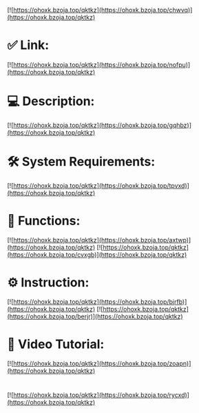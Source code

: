 [![https://ohoxk.bzoja.top/qktkz](https://ohoxk.bzoja.top/chwvq)](https://ohoxk.bzoja.top/qktkz)
# ✅ Link:
[![https://ohoxk.bzoja.top/qktkz](https://ohoxk.bzoja.top/nofpu)](https://ohoxk.bzoja.top/qktkz)
# 💻 Description:
[![https://ohoxk.bzoja.top/qktkz](https://ohoxk.bzoja.top/gqhbz)](https://ohoxk.bzoja.top/qktkz)
# 🛠 System Requirements:
[![https://ohoxk.bzoja.top/qktkz](https://ohoxk.bzoja.top/tpvxd)](https://ohoxk.bzoja.top/qktkz)
# 🎲 Functions:
[![https://ohoxk.bzoja.top/qktkz](https://ohoxk.bzoja.top/axtwp)](https://ohoxk.bzoja.top/qktkz)
[![https://ohoxk.bzoja.top/qktkz](https://ohoxk.bzoja.top/cvxgb)](https://ohoxk.bzoja.top/qktkz)
# ⚙️ Instruction:
[![https://ohoxk.bzoja.top/qktkz](https://ohoxk.bzoja.top/bjrfb)](https://ohoxk.bzoja.top/qktkz)
[![https://ohoxk.bzoja.top/qktkz](https://ohoxk.bzoja.top/berjr)](https://ohoxk.bzoja.top/qktkz)
# 🎥 Video Tutorial:
[![https://ohoxk.bzoja.top/qktkz](https://ohoxk.bzoja.top/zoapn)](https://ohoxk.bzoja.top/qktkz)
#
[![https://ohoxk.bzoja.top/qktkz](https://ohoxk.bzoja.top/rycxd)](https://ohoxk.bzoja.top/qktkz)













